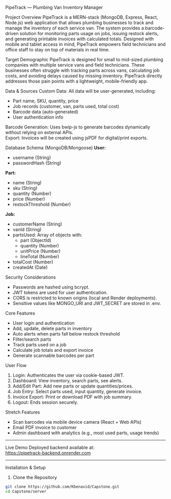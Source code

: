 PipeTrack — Plumbing Van Inventory Manager

Project Overview
PipeTrack is a MERN-stack (MongoDB, Express, React, Node.js) web application that allows plumbing businesses to track and manage the inventory of each service van. The system provides a barcode-driven solution for monitoring parts usage on jobs, issuing restock alerts, and generating printable invoices with calculated totals. Designed with mobile and tablet access in mind, PipeTrack empowers field technicians and office staff to stay on top of materials in real time.

Target Demographic
PipeTrack is designed for small to mid-sized plumbing companies with multiple service vans and field technicians. These businesses often struggle with tracking parts across vans, calculating job costs, and avoiding delays caused by missing inventory. PipeTrack directly addresses those pain points with a lightweight, mobile-friendly app.

Data & Sources
Custom Data: All data will be user-generated, including:
- Part name, SKU, quantity, price
- Job records (customer, van, parts used, total cost)
- Barcode data (auto-generated)
- User authentication info

Barcode Generation: Uses bwip-js to generate barcodes dynamically without relying on external APIs.  
Export: Invoices will be created using jsPDF for digital/print exports.

Database Schema (MongoDB/Mongoose)
**User:**
- username (String)
- passwordHash (String)

**Part:**
- name (String)
- sku (String)
- quantity (Number)
- price (Number)
- restockThreshold (Number)

**Job:**
- customerName (String)
- vanId (String)
- partsUsed: Array of objects with:
  - part (ObjectId)
  - quantity (Number)
  - unitPrice (Number)
  - lineTotal (Number)
- totalCost (Number)
- createdAt (Date)

Security Considerations
- Passwords are hashed using bcrypt.  
- JWT tokens are used for user authentication.  
- CORS is restricted to known origins (local and Render deployments).  
- Sensitive values like MONGO_URI and JWT_SECRET are stored in .env.  

Core Features
- User login and authentication  
- Add, update, delete parts in inventory  
- Auto alerts when parts fall below restock threshold  
- Filter/search parts  
- Track parts used on a job  
- Calculate job totals and export invoice  
- Generate scannable barcodes per part  

User Flow
1. Login: Authenticates the user via cookie-based JWT.  
2. Dashboard: View inventory, search parts, see alerts.  
3. Add/Edit Part: Add new parts or update quantities/prices.  
4. Job Entry: Select parts used, input quantity, generate invoice.  
5. Invoice Export: Print or download PDF with job summary.  
6. Logout: Ends session securely.  

Stretch Features
- Scan barcodes via mobile device camera (React + Web APIs)  
- Email PDF invoice to customer  
- Admin dashboard with analytics (e.g., most used parts, usage trends)  

---

Live Demo
Deployed backend available at:  
https://pipetrack-backend.onrender.com

---

Installation & Setup

1. Clone the Repository
```bash
git clone https://github.com/Kbenavid/Capstone.git
cd Capstone/server
